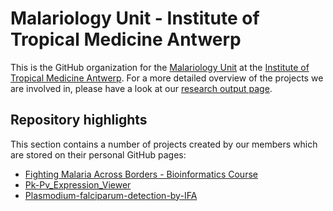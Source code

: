 # Malariology Unit - Institute of Tropical Medicine Antwerp

This is the GitHub organization for the [Malariology Unit](https://www.itg.be/en/research/research-unit/malariology) at the [Institute of Tropical Medicine Antwerp](https://www.itg.be/en). For a more detailed overview of the projects we are involved in, please have a look at our [research output page](https://research.itg.be/en/organisations/malariology/projects/).

## Repository highlights

This section contains a number of projects created by our members which are stored on their personal GitHub pages:

- [Fighting Malaria Across Borders - Bioinformatics Course](https://github.com/pmoris/FiMAB-bioinformatics)
- [Pk-Pv_Expression_Viewer](https://github.com/kdemeulenaere/Pk-Pv_Expression_Viewer)
- [Plasmodium-falciparum-detection-by-IFA](https://github.com/vkuhne/Plasmodium-falciparum-detection-by-IFA-/tree/main)
